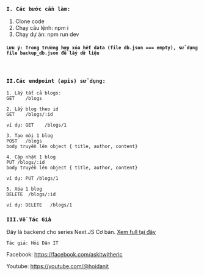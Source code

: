 ### `I. Các bước cần làm:`

1. Clone code
2. Chạy câu lệnh: npm i
3. Chạy dự án: npm run dev

#### `Lưu ý: Trong trường hợp xóa hết data (file db.json === empty), sử dụng file backup_db.json để lấy dữ liệu`

&nbsp;

### `II.Các endpoint (apis) sử dụng:`

```
1. Lấy tất cả blogs:
GET    /blogs

2. Lấy blog theo id
GET    /blogs/:id

ví dụ: GET    /blogs/1

3. Tạo mới 1 blog
POST   /blogs
body truyền lên object { title, author, content}

4. Cập nhật 1 blog
PUT /blogs/:id
body truyền lên object { title, author, content}

ví dụ: PUT /blogs/1

5. Xóa 1 blog
DELETE  /blogs/:id

ví dụ: DELETE   /blogs/1
```

### `III.Về Tác Giả`

Đây là backend cho series Next.JS Cơ bản. [Xem full tại đây](https://www.youtube.com/playlist?list=PLncHg6Kn2JT6zw4JiFOE1z90ghnyrFl5B)

`Tác giả: Hỏi Dân IT`

Facebook: https://facebook.com/askitwitheric

Youtube: https://youtube.com/@hoidanit
